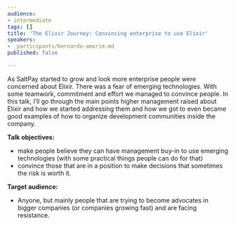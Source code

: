 ```yaml
---
audience:
- intermediate
tags: []
title: 'The Elixir Journey: Convincing enterprise to use Elixir'
speakers:
- _participants/bernardo-amorim.md
published: false

---
```

As SaltPay started to grow and look more enterprise people were concerned about Elixir. There was a fear of emerging technologies. With some teamwork, commitment and effort we managed to convince people. In this talk, I’ll go through the main points higher management raised about Elixir and how we started addressing them and how we got to even became good examples of how to organize development communities inside the company.

**Talk objectives:**

* make people believe they can have management buy-in to use emerging technologies (with some practical things people can do for that)
* convince those that are in a position to make decisions that sometimes the risk is worth it.

**Target audience:**

* Anyone, but mainly people that are trying to become advocates in bigger companies (or companies growing fast) and are facing resistance.